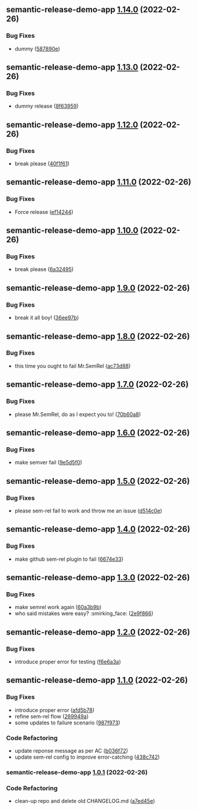 ## semantic-release-demo-app [1.14.0](https://github.com/jaivikas7/semantic-release-demo/compare/semantic-release-demo-app@1.13.0...semantic-release-demo-app@1.14.0) (2022-02-26)


### Bug Fixes

* dummy ([587890e](https://github.com/jaivikas7/semantic-release-demo/commit/587890ef110f5c17dde48a65078085e75a3cbf26))

## semantic-release-demo-app [1.13.0](https://github.com/jaivikas7/semantic-release-demo/compare/semantic-release-demo-app@1.12.0...semantic-release-demo-app@1.13.0) (2022-02-26)


### Bug Fixes

* dummy release ([8f63959](https://github.com/jaivikas7/semantic-release-demo/commit/8f639595c688071ee47f5436022bbc03edfca5df))

## semantic-release-demo-app [1.12.0](https://github.com/jaivikas7/semantic-release-demo/compare/semantic-release-demo-app@1.11.0...semantic-release-demo-app@1.12.0) (2022-02-26)


### Bug Fixes

* break please ([40f1f61](https://github.com/jaivikas7/semantic-release-demo/commit/40f1f610d520882191174b9107cbdce52c27b498))

## semantic-release-demo-app [1.11.0](https://github.com/jaivikas7/semantic-release-demo/compare/semantic-release-demo-app@1.10.0...semantic-release-demo-app@1.11.0) (2022-02-26)


### Bug Fixes

* Force release ([ef14244](https://github.com/jaivikas7/semantic-release-demo/commit/ef14244216236ce34f77701b5fdc70fba4a34893))

## semantic-release-demo-app [1.10.0](https://github.com/jaivikas7/semantic-release-demo/compare/semantic-release-demo-app@1.9.0...semantic-release-demo-app@1.10.0) (2022-02-26)


### Bug Fixes

* break please ([6a32495](https://github.com/jaivikas7/semantic-release-demo/commit/6a32495ac92b0ca1dfc09b93d06034cff0b4af27))

## semantic-release-demo-app [1.9.0](https://github.com/jaivikas7/semantic-release-demo/compare/semantic-release-demo-app@1.8.0...semantic-release-demo-app@1.9.0) (2022-02-26)


### Bug Fixes

* break it all boy! ([36ee97b](https://github.com/jaivikas7/semantic-release-demo/commit/36ee97bef4d4f2a37266a5855fd3123c82009484))

## semantic-release-demo-app [1.8.0](https://github.com/jaivikas7/semantic-release-demo/compare/semantic-release-demo-app@1.7.0...semantic-release-demo-app@1.8.0) (2022-02-26)


### Bug Fixes

* this time you ought to fail Mr.SemRel ([ac73d88](https://github.com/jaivikas7/semantic-release-demo/commit/ac73d883f7e3e3bc02d5f6ca43e8a1add0606608))

## semantic-release-demo-app [1.7.0](https://github.com/jaivikas7/semantic-release-demo/compare/semantic-release-demo-app@1.6.0...semantic-release-demo-app@1.7.0) (2022-02-26)


### Bug Fixes

* please Mr.SemRel, do as I expect you to! ([70b60a8](https://github.com/jaivikas7/semantic-release-demo/commit/70b60a8a6039f642debbea252ae30be3ca5c2bdd))

## semantic-release-demo-app [1.6.0](https://github.com/jaivikas7/semantic-release-demo/compare/semantic-release-demo-app@1.5.0...semantic-release-demo-app@1.6.0) (2022-02-26)


### Bug Fixes

* make semver fail ([9e5d5f0](https://github.com/jaivikas7/semantic-release-demo/commit/9e5d5f0dd88692eed531651ab9d1d05030837ada))

## semantic-release-demo-app [1.5.0](https://github.com/jaivikas7/semantic-release-demo/compare/semantic-release-demo-app@1.4.0...semantic-release-demo-app@1.5.0) (2022-02-26)


### Bug Fixes

* please sem-rel fail to work and throw me an issue ([d514c0e](https://github.com/jaivikas7/semantic-release-demo/commit/d514c0e565bd9ff941442997ded13494903a9672))

## semantic-release-demo-app [1.4.0](https://github.com/jaivikas7/semantic-release-demo/compare/semantic-release-demo-app@1.3.0...semantic-release-demo-app@1.4.0) (2022-02-26)


### Bug Fixes

* make github sem-rel plugin to fail ([6674e33](https://github.com/jaivikas7/semantic-release-demo/commit/6674e33c66509d72325c183e9aad4572f47037fe))

## semantic-release-demo-app [1.3.0](https://github.com/jaivikas7/semantic-release-demo/compare/semantic-release-demo-app@1.2.0...semantic-release-demo-app@1.3.0) (2022-02-26)


### Bug Fixes

* make semrel work again ([60a3b9b](https://github.com/jaivikas7/semantic-release-demo/commit/60a3b9b42458bd8fe2fc104f2316093bd6b39742))
* who said mistakes were easy? :smirking_face: ([2e9f866](https://github.com/jaivikas7/semantic-release-demo/commit/2e9f8665de269cd1b08e8e8b1f0568ce23bfb16f))

## semantic-release-demo-app [1.2.0](https://github.com/jaivikas7/semantic-release-demo/compare/semantic-release-demo-app@1.1.0...semantic-release-demo-app@1.2.0) (2022-02-26)


### Bug Fixes

* introduce proper error for testing ([f6e6a3a](https://github.com/jaivikas7/semantic-release-demo/commit/f6e6a3addf1b82e61cc3dbd6bc53b3940586e26d))

## semantic-release-demo-app [1.1.0](https://github.com/jaivikas7/semantic-release-demo/compare/semantic-release-demo-app@1.0.1...semantic-release-demo-app@1.1.0) (2022-02-26)


### Bug Fixes

* introduce proper error ([afd5b78](https://github.com/jaivikas7/semantic-release-demo/commit/afd5b7866b2f2356023a252baaed9d172836582a))
* refine sem-rel flow ([269949a](https://github.com/jaivikas7/semantic-release-demo/commit/269949a58ac5dc5128d34537ef26d37db23b4b9d))
* some updates to failure scenario ([987f973](https://github.com/jaivikas7/semantic-release-demo/commit/987f9739df93cd2c28309a511f46b46139e27e4a))


### Code Refactoring

* update reponse message as per AC ([b036f72](https://github.com/jaivikas7/semantic-release-demo/commit/b036f724cf7ecff8549d1efe774e7638811ece95))
* update sem-rel config to improve error-catching ([438c742](https://github.com/jaivikas7/semantic-release-demo/commit/438c742a42eac4401007df7ec499b5a032d8724d))

### semantic-release-demo-app [1.0.1](https://github.com/jaivikas7/semantic-release-demo/compare/semantic-release-demo-app@1.0.0...semantic-release-demo-app@1.0.1) (2022-02-26)


### Code Refactoring

* clean-up repo and delete old CHANGELOG.md ([a7ed45e](https://github.com/jaivikas7/semantic-release-demo/commit/a7ed45e263399bfd1ac87eb350c6b95fe275daae))
